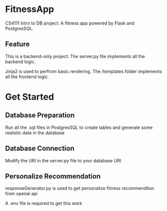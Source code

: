 # FitnessApp
CS4111 Intro to DB project: A fitness app powered by Flask and PostgresSQL. 

## Feature

This is a backend-only project. The server.py file implements all the backend logic.

Jinja2 is used to perfrom basic rendering. The /templates folder implements all the frontend logic.

# Get Started

## Database Preparation

Run all the .sql files in PostgresSQL to create tables and generate some realistic data in the database

## Database Connection

Modify the URI in the server.py file to your database URI

## Personalize Recommendation  

responseGenerator.py is used to get personalize fitness recommendtion from openai api 

A .env file is required to get this work






